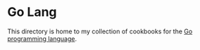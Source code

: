 # Go Lang

This directory is home to my collection of cookbooks for the [Go programming language][0].

[0]: https://go.dev
